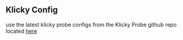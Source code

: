 ## Klicky Config 
use the latest klicky probe configs from the Klicky Probe github repo located [here](https://github.com/jlas1/Klicky-Probe)
